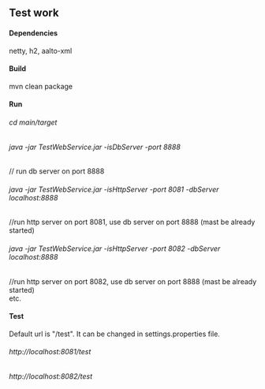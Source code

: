 ## Test work

#### Dependencies
netty, h2, aalto-xml

#### Build
mvn clean package

#### Run
###### cd main/target<br/>
###### java -jar TestWebService.jar -isDbServer -port 8888
// run db server on port 8888 <br/>
###### java -jar TestWebService.jar  -isHttpServer -port 8081 -dbServer localhost:8888
//run http server on port 8081, use db server on port 8888 (mast be already started)<br/>
###### java -jar TestWebService.jar  -isHttpServer -port 8082 -dbServer localhost:8888
//run http server on port 8082, use db server on port 8888 (mast be already started)<br/>
etc.<br/>

#### Test
Default url is "/test".  It can be changed in settings.properties file. <br/>
###### http://localhost:8081/test 
###### http://localhost:8082/test 




